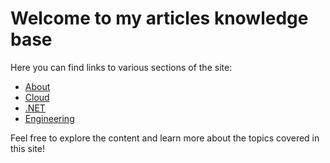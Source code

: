 # Welcome to my articles knowledge base

Here you can find links to various sections of the site:

- [About](about.md)
- [Cloud](posts/cloud/index.md)
- [.NET](posts/.NET/csharp/articles.md)
- [Engineering](posts/engineering/articles.md)

Feel free to explore the content and learn more about the topics covered in this site!
